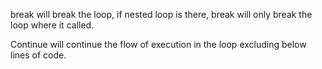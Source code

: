 break will break the loop, if nested loop is there, break will only break the loop where it called.

Continue will continue the flow of execution in the loop excluding below lines of code.